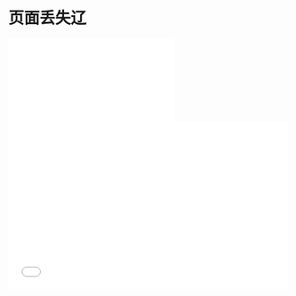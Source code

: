 # 页面丢失辽

<iframe src="//player.bilibili.com/player.html?aid=499329789&bvid=BV1MK411M7Js&cid=227630185&page=1" scrolling="no" border="0" frameborder="no" framespacing="0" allowfullscreen="true"> </iframe>


<div style="position: relative; padding: 30% 45%;">
<iframe style="position: absolute; width: 100%; height: 100%; left: 0; top: 0;" src="//player.bilibili.com/player.html?aid=978826364&bvid=BV1644y1W7ex&cid=501614136&page=1&high_quality=1" scrolling="no" border="0" frameborder="no" framespacing="0" allowfullscreen="true"></iframe>
</div>
